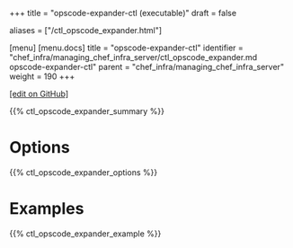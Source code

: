 +++
title = "opscode-expander-ctl (executable)"
draft = false

aliases = ["/ctl_opscode_expander.html"]

[menu]
  [menu.docs]
    title = "opscode-expander-ctl"
    identifier = "chef_infra/managing_chef_infra_server/ctl_opscode_expander.md opscode-expander-ctl"
    parent = "chef_infra/managing_chef_infra_server"
    weight = 190
+++    

[\[edit on GitHub\]](https://github.com/chef/chef-web-docs/blob/master/content/ctl_opscode_expander.md)

{{% ctl_opscode_expander_summary %}}

Options
=======

{{% ctl_opscode_expander_options %}}

Examples
========

{{% ctl_opscode_expander_example %}}
